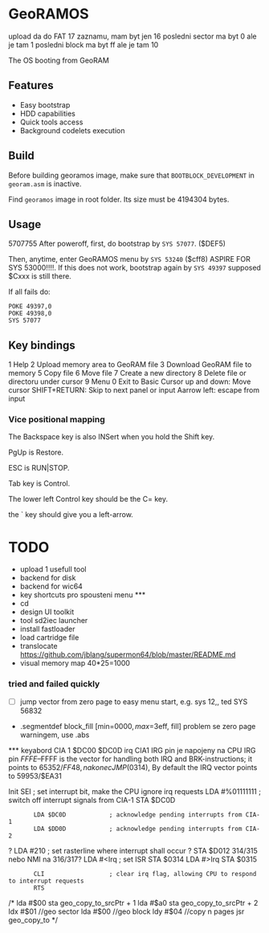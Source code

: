 # GeoRAMOS


upload da do FAT 17 zaznamu, mam byt jen 16
  posledni sector ma byt 0 ale je tam 1
  posledni block ma byt ff ale je tam 10


The OS booting from GeoRAM

## Features
- Easy bootstrap
- HDD capabilities
- Quick tools access
- Background codelets execution

## Build

Before building georamos image, make sure that ```BOOTBLOCK_DEVELOPMENT``` in ```georam.asm``` is inactive.

Find ```georamos``` image in root folder. Its size must be 4194304 bytes.

## Usage
5707755
After poweroff, first, do bootstrap by ```SYS 57077```. ($DEF5)

Then, anytime, enter GeoRAMOS menu by ```SYS 53240``` ($cff8) ASPIRE FOR SYS 53000!!!!. If this does not work, bootstrap again by ```SYS 49397``` supposed $Cxxx is still there.

If all fails do:
```
POKE 49397,0
POKE 49398,0
SYS 57077
```

## Key bindings
1    Help
2    Upload memory area to GeoRAM file
3    Download GeoRAM file to memory
5    Copy file
6    Move file
7    Create a new directory
8    Delete file or directoru under cursor
9    Menu
0    Exit to Basic
Cursor up and down: Move cursor
SHIFT+RETURN: Skip to next panel or input
Aarrow left: escape from input



### Vice positional mapping

The Backspace key is also INSert when you hold the Shift key.

PgUp is Restore.

ESC is RUN|STOP.

Tab key is Control.

The lower left Control key should be the C= key.

the ` key should give you a left-arrow.


# TODO
- upload 1 usefull tool
- backend for disk
- backend for wic64
- key shortcuts pro spousteni menu ***
- cd
- design UI toolkit
- tool sd2iec launcher
- install fastloader
- load cartridge file
- translocate  https://github.com/jblang/supermon64/blob/master/README.md
- visual memory map 40*25=1000
### tried and failed quickly
- [ ] jump vector from zero page to easy menu start, e.g. sys 12,, ted SYS 56832
- .segmentdef block_fill [min=$0000, max=$3eff, fill] problem se zero page warningem, use .abs


*** keyabord CIA 1 $DC00
$DC0D irq
CIA1 IRG pin je napojeny na CPU IRG pin
$FFFE–$FFFF is the vector for handling both IRQ and BRK-instructions; it points to 65352/$FF48, nakonec 	JMP ($0314), By default the IRQ vector points to 59953/$EA31

Init       SEI                  ; set interrupt bit, make the CPU ignore irq requests
           LDA #%01111111       ; switch off interrupt signals from CIA-1
           STA $DC0D

           LDA $DC0D            ; acknowledge pending interrupts from CIA-1
           LDA $DD0D            ; acknowledge pending interrupts from CIA-2

?          LDA #210             ; set rasterline where interrupt shall occur
?          STA $D012
314/315 nebo NMI na 316/317?
           LDA #<Irq            ; set ISR
           STA $0314
           LDA #>Irq
           STA $0315

           CLI                  ; clear irq flag, allowing CPU to respond to interrupt requests
           RTS


/*
    lda #$00
    sta geo_copy_to_srcPtr + 1
    lda #$a0
    sta geo_copy_to_srcPtr + 2
    ldx #$01 //geo sector
    lda #$00 //geo block
    ldy #$04 //copy n pages
    jsr geo_copy_to
*/